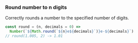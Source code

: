 ### Round number to n digits

Correctly rounds a number to the specified number of digits.

```js
const round = (n, decimals = 0) =>
  Number(`${Math.round(`${n}e${decimals}`)}e-${decimals}`)
// round(1.005, 2) -> 1.01
```
